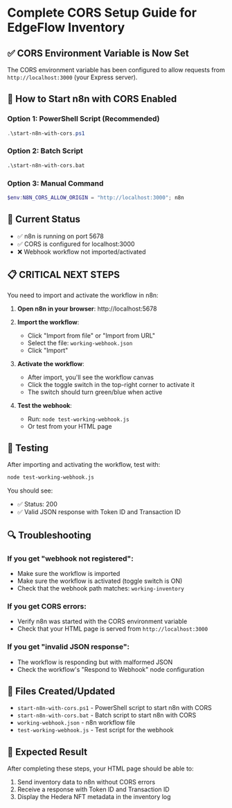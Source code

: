 # Complete CORS Setup Guide for EdgeFlow Inventory

## ✅ CORS Environment Variable is Now Set

The CORS environment variable has been configured to allow requests from `http://localhost:3000` (your Express server).

## 🚀 How to Start n8n with CORS Enabled

### Option 1: PowerShell Script (Recommended)
```powershell
.\start-n8n-with-cors.ps1
```

### Option 2: Batch Script
```cmd
.\start-n8n-with-cors.bat
```

### Option 3: Manual Command
```powershell
$env:N8N_CORS_ALLOW_ORIGIN = "http://localhost:3000"; n8n
```

## 🔧 Current Status

- ✅ n8n is running on port 5678
- ✅ CORS is configured for localhost:3000
- ❌ Webhook workflow not imported/activated

## 📋 CRITICAL NEXT STEPS

You need to import and activate the workflow in n8n:

1. **Open n8n in your browser**: http://localhost:5678

2. **Import the workflow**:
   - Click "Import from file" or "Import from URL"
   - Select the file: `working-webhook.json`
   - Click "Import"

3. **Activate the workflow**:
   - After import, you'll see the workflow canvas
   - Click the toggle switch in the top-right corner to activate it
   - The switch should turn green/blue when active

4. **Test the webhook**:
   - Run: `node test-working-webhook.js`
   - Or test from your HTML page

## 🧪 Testing

After importing and activating the workflow, test with:

```bash
node test-working-webhook.js
```

You should see:
- ✅ Status: 200
- ✅ Valid JSON response with Token ID and Transaction ID

## 🔍 Troubleshooting

### If you get "webhook not registered":
- Make sure the workflow is imported
- Make sure the workflow is activated (toggle switch is ON)
- Check that the webhook path matches: `working-inventory`

### If you get CORS errors:
- Verify n8n was started with the CORS environment variable
- Check that your HTML page is served from `http://localhost:3000`

### If you get "invalid JSON response":
- The workflow is responding but with malformed JSON
- Check the workflow's "Respond to Webhook" node configuration

## 📁 Files Created/Updated

- `start-n8n-with-cors.ps1` - PowerShell script to start n8n with CORS
- `start-n8n-with-cors.bat` - Batch script to start n8n with CORS
- `working-webhook.json` - n8n workflow file
- `test-working-webhook.js` - Test script for the webhook

## 🎯 Expected Result

After completing these steps, your HTML page should be able to:
1. Send inventory data to n8n without CORS errors
2. Receive a response with Token ID and Transaction ID
3. Display the Hedera NFT metadata in the inventory log 